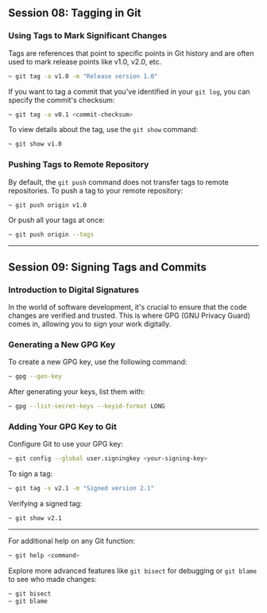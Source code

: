 ## Session 08: Tagging in Git

### Using Tags to Mark Significant Changes

Tags are references that point to specific points in Git history and are often used to mark release points like v1.0, v2.0, etc.

```bash
~ git tag -a v1.0 -m "Release version 1.0"
```

If you want to tag a commit that you've identified in your `git log`, you can specify the commit's checksum:

```bash
~ git tag -a v0.1 <commit-checksum>
```

To view details about the tag, use the `git show` command:

```bash
~ git show v1.0
```

### Pushing Tags to Remote Repository

By default, the `git push` command does not transfer tags to remote repositories. To push a tag to your remote repository:

```bash
~ git push origin v1.0
```

Or push all your tags at once:

```bash
~ git push origin --tags
```

---

## Session 09: Signing Tags and Commits

### Introduction to Digital Signatures

In the world of software development, it's crucial to ensure that the code changes are verified and trusted. This is where GPG (GNU Privacy Guard) comes in, allowing you to sign your work digitally.

### Generating a New GPG Key

To create a new GPG key, use the following command:

```bash
~ gpg --gen-key
```

After generating your keys, list them with:

```bash
~ gpg --list-secret-keys --keyid-format LONG
```

### Adding Your GPG Key to Git

Configure Git to use your GPG key:

```bash
~ git config --global user.signingkey <your-signing-key>
```

To sign a tag:

```bash
~ git tag -s v2.1 -m "Signed version 2.1"
```

Verifying a signed tag:

```bash
~ git show v2.1
```

---

For additional help on any Git function:

```bash
~ git help <command>
```

Explore more advanced features like `git bisect` for debugging or `git blame` to see who made changes:

```bash
~ git bisect
~ git blame
```